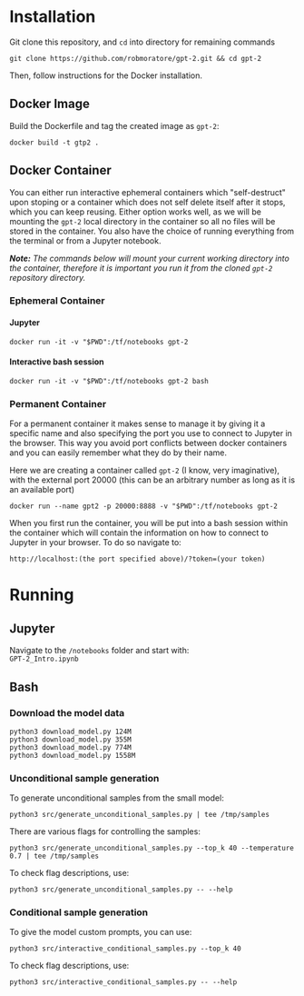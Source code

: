 # Installation

Git clone this repository, and `cd` into directory for remaining commands
```
git clone https://github.com/robmoratore/gpt-2.git && cd gpt-2
```

Then, follow instructions for the Docker installation.

## Docker Image

Build the Dockerfile and tag the created image as `gpt-2`:
```
docker build -t gtp2 .
```

## Docker Container

You can either run interactive ephemeral containers which "self-destruct" upon stoping or a container which does not self delete itself after it stops, which you can keep reusing.
Either option works well, as we will be mounting the `gpt-2` local directory in the container so all no files will be stored in the container.
You also have the choice of running everything from the terminal or from a Jupyter notebook.

*__Note:__ The commands below will mount your current working directory into the container, therefore it is important you run it from the cloned `gpt-2` repository directory.*

### Ephemeral Container

#### Jupyter
```
docker run -it -v "$PWD":/tf/notebooks gpt-2
```

#### Interactive bash session
```
docker run -it -v "$PWD":/tf/notebooks gpt-2 bash
```
### Permanent Container

For a permanent container it makes sense to manage it by giving it a specific name and also specifying the port you use to connect to Jupyter in the browser. This way you avoid port conflicts between docker containers and you can easily remember what they do by their name.

Here we are creating a container called `gpt-2` (I know, very imaginative), with the external port 20000 (this can be an arbitrary number as long as it is an available port)

```
docker run --name gpt2 -p 20000:8888 -v "$PWD":/tf/notebooks gpt-2
```

When you first run the container, you will be put into a bash session within the container which will contain the information on how to  connect to Jupyter in your browser.
To do so navigate to:

```
http://localhost:(the port specified above)/?token=(your token)
```

# Running

## Jupyter

Navigate to the `/notebooks` folder and start  with:  
`GPT-2_Intro.ipynb`

## Bash

###  Download the model data

```
python3 download_model.py 124M
python3 download_model.py 355M
python3 download_model.py 774M
python3 download_model.py 1558M
```

### Unconditional sample generation

To generate unconditional samples from the small model:
```
python3 src/generate_unconditional_samples.py | tee /tmp/samples
```
There are various flags for controlling the samples:
```
python3 src/generate_unconditional_samples.py --top_k 40 --temperature 0.7 | tee /tmp/samples
```

To check flag descriptions, use:
```
python3 src/generate_unconditional_samples.py -- --help
```

### Conditional sample generation

To give the model custom prompts, you can use:
```
python3 src/interactive_conditional_samples.py --top_k 40
```

To check flag descriptions, use:
```
python3 src/interactive_conditional_samples.py -- --help
```
